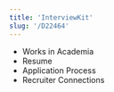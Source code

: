 ```yaml
---
title: 'InterviewKit'
slug: '/D22464'
---
```


- Works in Academia
- Resume
- Application Process
- Recruiter Connections
